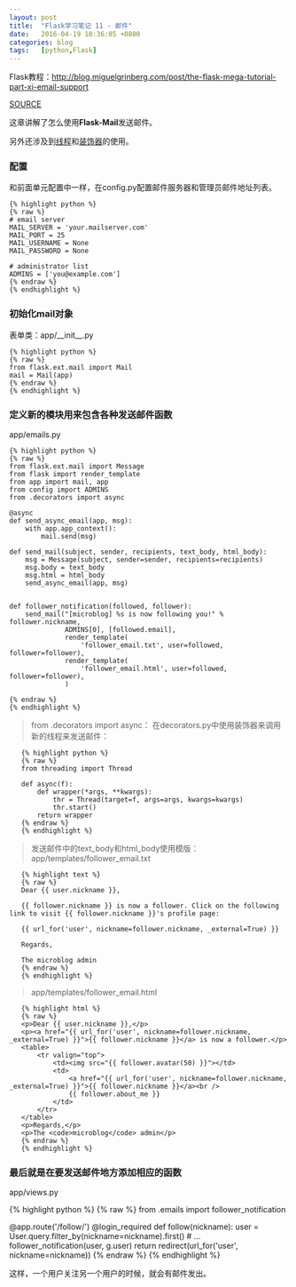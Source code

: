 ```yaml
---
layout: post
title:  "Flask学习笔记 11 - 邮件"
date:   2016-04-19 10:36:05 +0800
categories: blog
tags:   [python,Flask]
---
```

Flask教程：<http://blog.miguelgrinberg.com/post/the-flask-mega-tutorial-part-xi-email-support>

[SOURCE](https://github.com/snowyxx/myMicroblog)

这章讲解了怎么使用**Flask-Mail**发送邮件。

另外还涉及到[线程][1]和[装饰器][2]的使用。

### 配置

和前面单元配置中一样，在config.py配置邮件服务器和管理员邮件地址列表。

    {% highlight python %}
    {% raw %}
    # email server
    MAIL_SERVER = 'your.mailserver.com'
    MAIL_PORT = 25
    MAIL_USERNAME = None
    MAIL_PASSWORD = None
    
    # administrator list
    ADMINS = ['you@example.com']
    {% endraw %}
    {% endhighlight %}

### 初始化mail对象

表单类：app/\_\_init\_\_.py

    {% highlight python %}
    {% raw %}
    from flask.ext.mail import Mail
    mail = Mail(app)
    {% endraw %}
    {% endhighlight %}

### 定义新的模块用来包含各种发送邮件函数

app/emails.py

    {% highlight python %}
    {% raw %}
    from flask.ext.mail import Message
    from flask import render_template
    from app import mail, app
    from config import ADMINS
    from .decorators import async
    
    @async
    def send_async_email(app, msg):
        with app.app_context():
            mail.send(msg)
    
    def send_mail(subject, sender, recipients, text_body, html_body):
        msg = Message(subject, sender=sender, recipients=recipients)
        msg.body = text_body
        msg.html = html_body
        send_async_email(app, msg)
    
    
    def follower_notification(followed, follower):
        send_mail("[microblog] %s is now following you!" % follower.nickname,
                  ADMINS[0], [followed.email],
                  render_template(
                      'follower_email.txt', user=followed, follower=follower),
                  render_template(
                      'follower_email.html', user=followed, follower=follower),
                  )
    
    {% endraw %}
    {% endhighlight %}

>from .decorators import async： 在decorators.py中使用装饰器来调用新的线程来发送邮件：

       {% highlight python %}
       {% raw %}
       from threading import Thread
       
       def async(f):
           def wrapper(*args, **kwargs):
               thr = Thread(target=f, args=args, kwargs=kwargs)
               thr.start()
           return wrapper
       {% endraw %}
       {% endhighlight %}
    
> 发送邮件中的text\_body和html\_body使用模版：
> app/templates/follower_email.txt

       {% highlight text %}
       {% raw %}
       Dear {{ user.nickname }},
       
       {{ follower.nickname }} is now a follower. Click on the following link to visit {{ follower.nickname }}'s profile page:
       
       {{ url_for('user', nickname=follower.nickname, _external=True) }}
       
       Regards,
       
       The microblog admin
       {% endraw %}
       {% endhighlight %}

> app/templates/follower_email.html

       {% highlight html %}
       {% raw %}
       <p>Dear {{ user.nickname }},</p>
       <p><a href="{{ url_for('user', nickname=follower.nickname, _external=True) }}">{{ follower.nickname }}</a> is now a follower.</p>
       <table>
           <tr valign="top">
               <td><img src="{{ follower.avatar(50) }}"></td>
               <td>
                   <a href="{{ url_for('user', nickname=follower.nickname, _external=True) }}">{{ follower.nickname }}</a><br />
                   {{ follower.about_me }}
               </td>
           </tr>
       </table>
       <p>Regards,</p>
       <p>The <code>microblog</code> admin</p>
       {% endraw %}
       {% endhighlight %}

### 最后就是在要发送邮件地方添加相应的函数

app/views.py

{% highlight python %}
{% raw %}
from .emails import follower_notification

@app.route('/follow/<nickname>')
@login_required
def follow(nickname):
    user = User.query.filter_by(nickname=nickname).first()
    # ...
    follower_notification(user, g.user)
    return redirect(url_for('user', nickname=nickname))
{% endraw %}
{% endhighlight %}

这样，一个用户关注另一个用户的时候，就会有邮件发出。

[1]:http://www.liaoxuefeng.com/wiki/001374738125095c955c1e6d8bb493182103fac9270762a000/001386832360548a6491f20c62d427287739fcfa5d5be1f000
[2]:http://www.liaoxuefeng.com/wiki/001374738125095c955c1e6d8bb493182103fac9270762a000/001386819879946007bbf6ad052463ab18034f0254bf355000
